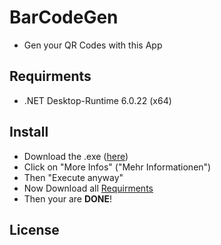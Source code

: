 # BarCodeGen


- Gen your QR Codes with this App

 ## Requirments
  - .NET Desktop-Runtime 6.0.22 (x64)

## Install
   - Download the .exe (<a href="https://github.com/tnsjesper/BarCodeGen/releases/tag/release-1.0.1">here</a>)
   - Click on "More Infos" ("Mehr Informationen")
   - Then "Execute anyway"
   - Now Download all [Requirments](https://install.tnsjesper.xyz/qrcode/Publish.html)
   - Then your are **DONE**!


## License


